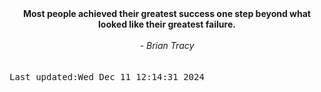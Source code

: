 
<div align="center"><b><span>Most people achieved their greatest success one step beyond what looked like their greatest failure.</span></b><br><br><i> - Brian Tracy</i></div>
<br><br><kbd>Last updated:Wed Dec 11 12:14:31 2024</kbd>